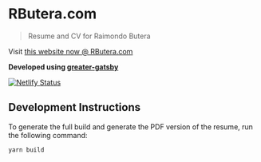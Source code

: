 # RButera.com

> Resume and CV for Raimondo Butera

Visit [this website now @ RButera.com](https://rbutera.com)

**Developed using [greater-gatsby](https://github.com/rbutera/greater-gatsby)**

[![Netlify Status](https://api.netlify.com/api/v1/badges/8359cfe3-ca68-4518-9f39-06a9e9e19f0b/deploy-status)](https://app.netlify.com/sites/rbutera/deploys)

## Development Instructions

To generate the full build and generate the PDF version of the resume, run the following command:

```shell
yarn build
```
